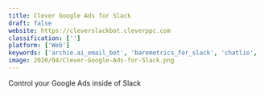 ```yaml
---
title: Clever Google Ads for Slack
draft: false 
website: https://cleverslackbot.cleverppc.com
classification: ['']
platform: ['Web']
keywords: ['archie.ai_email_bot', 'baremetrics_for_slack', 'chatlio', 'ga.today_alerts', 'gootics', 'mode_for_slack', 'orthios', 'skylar', 'statsbot', 'time_is_ltd']
image: 2020/04/Clever-Google-Ads-for-Slack.png
---
```

Control your Google Ads inside of Slack